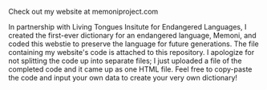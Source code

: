 Check out my website at memoniproject.com

In partnership with Living Tongues Insitute for Endangered Languages, I created the first-ever dictionary for an endangered language, Memoni, and coded this webstie to preserve the language for future generations. The file containing my website's code is attached to this repository. I apologize for not splitting the code up into separate files; I just uploaded a file of the completed code and it came up as one HTML file. Feel free to copy-paste the code and input your own data to create your very own dictionary! 
